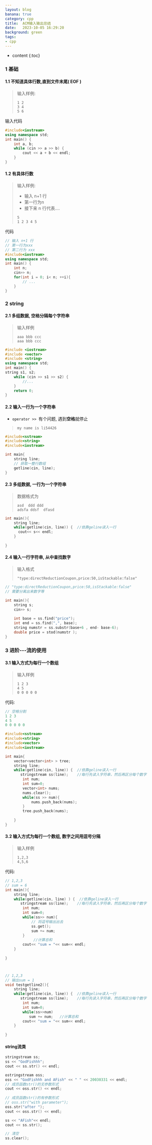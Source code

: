 ```yaml
---
layout: blog
banana: true
category: cpp
title:  ACM输入输出总结
date:   2023-10-05 16:29:20
background: green
tags:
- cpp
---
```


* content
{:toc}


### 1 基础



#### 1.1 不知道具体行数,直到文件末尾( EOF )

>  输入样例:
>
>  ```
>  1 2
>  3 4
>  5 6
>  ```

输入代码

```c++
#include<iostream>
using namespace std;
int main() {
	int a, b;
	while (cin >> a >> b) {
        cout << a + b << endl;
    }
}
```



#### 1.2 有具体行数

> 输入样例:
>
> - 输入 n+1 行
> - 第一行为n 
> - 接下来 n 行代表....
>
> ```
> 5
> 1 2 3 4 5
> ```

代码

```c++
// 输入 n+1 行
// 第一行为xxx
// 第二行为 xxx
#include<iostream>
using namespace std;
int main() {
	int n;
    cin>> n;
	for(int i = 0; i< n; ++i){
        // ...
    }
}
```





### 2 string

#### 2.1 多组数据, 空格分隔每个字符串

> 输入样例
>
> ```
> aaa bbb ccc
> aaa bbb ccc
> ```
>
> 

```c++
#include <iostream>
#include <vector>
#include <string>
using namespace std;
int main() {
string s1, s2;
    while (cin >> s1 >> s2) {
        //...
    }
    return 0;
}
```





#### 2.2 输入一行为一个字符串

- `operator >> `有个问题, 遇到**空格**就停止

> ```
> my name is li54426
> ```
>
> 

```c++
#include<sstream>
#include<string>
#include<iostream>

int main{
    string line;
    // 获取一整行数组
    getline(cin, line);
}

```



#### 2.3 多组数据, 一行为一个字符串

> 数据格式为
>
> ```
> asd  ddd ddd
> adsfa ddsf  dfasd
> ```
>
> 

```c++
int main(){
    string line;
    while(getline(cin, line)) {  //依靠geline读入一行
      cout<< s<< endl;
    }
    
}
```





#### 2.4 输入一行字符串, 从中查找数字

> 输入格式
>
> ```
> "type:directReductionCoupon,price:50,isStackable:false"
> ```
>
> 

```c++
// "type:directReductionCoupon,price:50,isStackable:false"
// 需要分离出来数字等 

int main(){
    string s;
    cin>> s;
    
    int base = ss.find("price");
    int end = ss.find(",", base);
    string numstr = ss.substr(base+6 , end- base-6);
    double price = stod(numstr );
}
```





### 3 进阶---流的使用

#### 3.1 输入方式为每行一个数组

> 输入样例
>
> ```
> 1 2 3       
> 4 5
> 0 0 0 0 0
> ```



代码: 

```c++
// 空格分割
1 2 3       
4 5
0 0 0 0 0

#include<sstream>
#include<string>
#include<vector>
#include<iostream>

int main{
    vector<vector<int> > tree;
    string line;
    while(getline(cin, line)) {  //依靠geline读入一行
       stringstream ss(line);    //每行先读入字符串，然后再区分每个数字
        int num;
        int sum=0;  
        vector<int> nums;
        nums.clear();
        while(ss >> num){
            nums.push_back(nums);
        }
        tree.push_back(nums);
        
    }
}

```





#### 3.2 输入方式为每行一个数组, 数字之间用逗号分隔

> 输入样例
>
> ```
> 1,2,3
> 4,5,6
> ```

代码: 

```c++
// 1,2,3
// sum = 6
int main(){
    string line;
    while(getline(cin, line) ) {  //依靠geline读入一行
       stringstream ss(line);    //每行先读入字符串，然后再区分每个数字
        int num;
        int sum=0;  
        while(ss>> num){
            // 将逗号输出出去
            ss.get();
            sum += num; 
        }
             //计算总和
        cout<< "sum = "<< sum<< endl;
    }
    
}



// 1,2,3
// 输出sum = 1
void testgetline2(){
    string line;
    while(getline(cin, line)) {  //依靠geline读入一行
       stringstream ss(line);    //每行先读入字符串，然后再区分每个数字
        int num;
        int sum=0;  
        while(ss>>num)
           sum += num;   //计算总和
        cout<< "sum = "<< sum<< endl;
    }
    
}
```







#### string流类

```c++
stringstream ss;
ss << "GodFishhh";
cout << ss.str() << endl;

ostringstream oss;
oss << "GodFishhh and AFish" << " " << 20030331 << endl;
// 成员函数str()的无参数形式
cout << oss.str() << endl;
 
// 成员函数str()的有参数形式
// oss.str("with parameter");
oss.str("after ");
cout << oss.str() << endl;

ss << "AFish"<< endl;
cout << ss.str();

// 清空
ss.clear();
```



